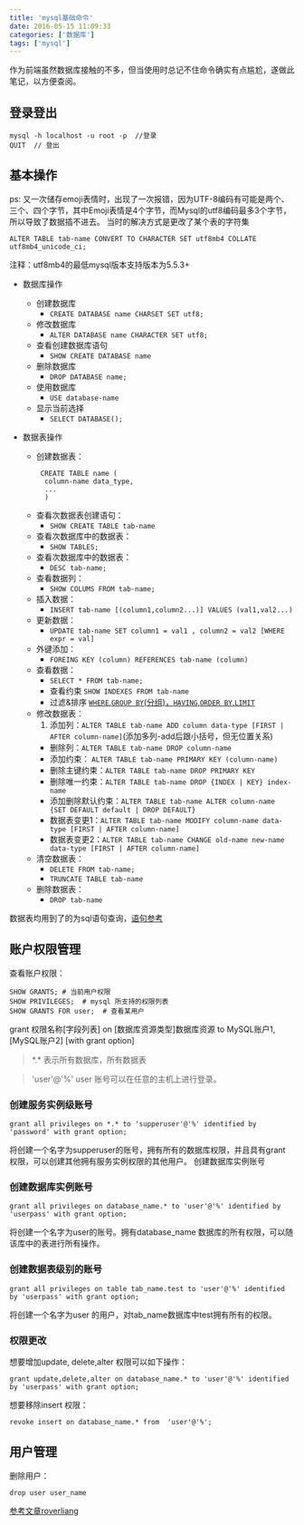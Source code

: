 ```yaml
---
title: 'mysql基础命令'
date: 2016-05-15 11:09:33
categories: ['数据库']
tags: ['mysql']
---
```

作为前端虽然数据库接触的不多，但当使用时总记不住命令确实有点尴尬，遂做此笔记，以方便查阅。
## 登录登出
```
mysql -h localhost -u root -p  //登录
QUIT  // 登出
```
## 基本操作
ps: 又一次储存emoji表情时，出现了一次报错，因为UTF-8编码有可能是两个、三个、四个字节，其中Emoji表情是4个字节，而Mysql的utf8编码最多3个字节，所以导致了数据插不进去。
当时的解决方式是更改了某个表的字符集
```
ALTER TABLE tab-name CONVERT TO CHARACTER SET utf8mb4 COLLATE utf8mb4_unicode_ci;
```
注释：utf8mb4的最低mysql版本支持版本为5.5.3+
* 数据库操作
  * 创建数据库
    * `CREATE DATABASE name CHARSET SET utf8;`
  * 修改数据库
    * `ALTER DATABASE name CHARACTER SET utf8;`
  * 查看创建数据库语句
    * `SHOW CREATE DATABASE name`
  * 删除数据库
    * `DROP DATABASE name;`
  * 使用数据库
    * `USE database-name`
  * 显示当前选择
    * `SELECT DATABASE();`

* 数据表操作
  * 创建数据表：
    ```
     CREATE TABLE name (
      column-name data_type,
      ...
      )
    ```
  * 查看次数据表创建语句：
      * `SHOW CREATE TABLE tab-name`
  * 查看次数据库中的数据表：
      * `SHOW TABLES;`
  * 查看次数据库中的数据表：
      * `DESC tab-name;`
  * 查看数据列：
      * `SHOW COLUMS FROM tab-name;`
  * 插入数据：
     * `INSERT tab-name [(column1,column2...)] VALUES (val1,val2...)`
  * 更新数据：
    * `UPDATE tab-name SET column1 = val1 , column2 = val2 [WHERE expr = val]`
  * 外键添加：
    * `FOREING KEY (column) REFERENCES tab-name (column)`
  * 查看数据：
      * `SELECT * FROM tab-name;`
      * 查看约束 `SHOW INDEXES FROM tab-name`
      * 过滤&排序 [`WHERE`,`GROUP BY`(分组)，`HAVING`,`ORDER BY`,`LIMIT`]()
  * 修改数据表：
    1.  添加列：`ALTER TABLE tab-name ADD column data-type [FIRST | AFTER column-name]`(添加多列-add后跟小括号，但无位置关系)
    *  删除列：`ALTER TABLE tab-name DROP column-name`
    * 添加约束： `ALTER TABLE tab-name PRIMARY KEY (column-name)`
    * 删除主键约束：`ALTER TABLE tab-name DROP PRIMARY KEY`
    * 删除唯一约束：`ALTER TABLE tab-name DROP {INDEX | KEY} index-name`
    * 添加删除默认约束：`ALTER TABLE tab-name ALTER column-name {SET DEFAULT default | DROP DEFAULT}`
    * 数据表变更1：`ALTER TABLE tab-name MODIFY column-name data-type [FIRST | AFTER column-name]`
    * 数据表变更2：`ALTER TABLE tab-name CHANGE old-name new-name data-type [FIRST | AFTER column-name]`
  * 清空数据表：
    * `DELETE FROM tab-name;`
    * `TRUNCATE TABLE tab-name`
  * 删除数据表：
    * `DROP tab-name`

数据表均用到了的为sql语句查询，[语句参考](http://www.tutorialspoint.com/sql/sql-syntax.htm)

## 账户权限管理
查看账户权限：
```
SHOW GRANTS; # 当前用户权限
SHOW PRIVILEGES;  # mysql 所支持的权限列表
SHOW GRANTS FOR user;  # 查看某用户
```
grant 权限名称[字段列表] on [数据库资源类型]数据库资源 to MySQL账户1,[MySQL账户2] [with grant option]
>\*.* 表示所有数据库，所有数据表

>'user'@'%' user 账号可以在任意的主机上进行登录。

### 创建服务实例级账号
```
grant all privileges on *.* to 'supperuser'@'%' identified by 'password' with grant option;
```
将创建一个名字为supperuser的账号，拥有所有的数据库权限，并且具有grant 权限，可以创建其他拥有服务实例权限的其他用户。
创建数据库实例账号

### 创建数据库实例账号

```
grant all privileges on database_name.* to 'user'@'%' identified by 'userpass' with grant option;
```
将创建一个名字为user的账号。拥有database_name 数据库的所有权限，可以随该库中的表进行所有操作。

### 创建数据表级别的账号
```
grant all privileges on table tab_name.test to 'user'@'%' identified by 'userpass' with grant option;
```
将创建一个名字为user 的用户，对tab_name数据库中test拥有所有的权限。
### 权限更改
想要增加update, delete,alter 权限可以如下操作：
```
grant update,delete,alter on database_name.* to 'user'@'%' identified by 'userpass' with grant option;
```
想要移除insert 权限：
```
revoke insert on database_name.* from  'user'@'%';
```
## 用户管理
删除用户：
```
drop user user_name
```
[参考文章roverliang](http://www.cnblogs.com/roverliang/p/6444512.html)
